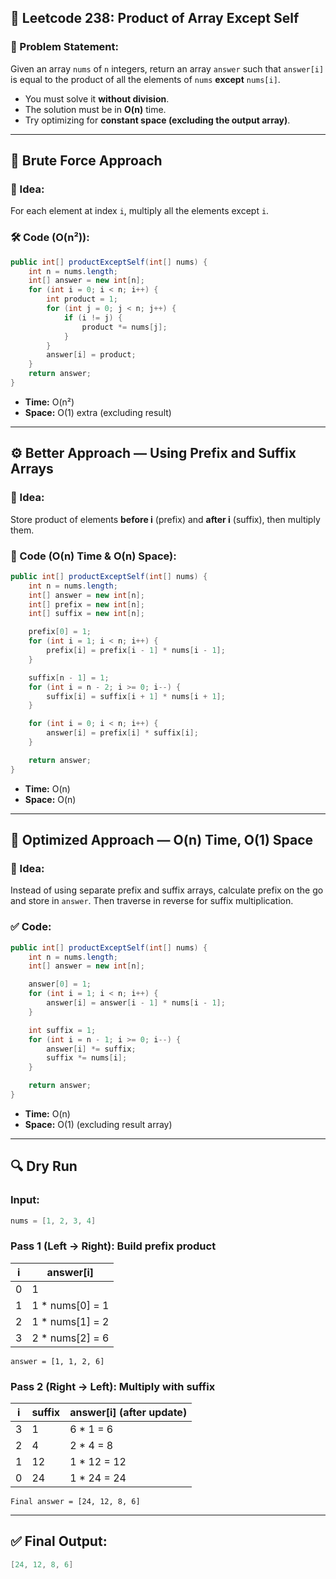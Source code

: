 ## 🔁 Leetcode 238: Product of Array Except Self

### 🧩 Problem Statement:
Given an array `nums` of `n` integers, return an array `answer` such that `answer[i]` is equal to the product of all the elements of `nums` **except** `nums[i]`.

- You must solve it **without division**.
- The solution must be in **O(n)** time.
- Try optimizing for **constant space (excluding the output array)**.

---

## 🔨 Brute Force Approach

### 🧠 Idea:
For each element at index `i`, multiply all the elements except `i`.

### 🛠️ Code (O(n²)):
```java
public int[] productExceptSelf(int[] nums) {
    int n = nums.length;
    int[] answer = new int[n];
    for (int i = 0; i < n; i++) {
        int product = 1;
        for (int j = 0; j < n; j++) {
            if (i != j) {
                product *= nums[j];
            }
        }
        answer[i] = product;
    }
    return answer;
}
```

- **Time:** O(n²)
- **Space:** O(1) extra (excluding result)

---

## ⚙️ Better Approach — Using Prefix and Suffix Arrays

### 🧠 Idea:
Store product of elements **before i** (prefix) and **after i** (suffix), then multiply them.

### 🔧 Code (O(n) Time & O(n) Space):
```java
public int[] productExceptSelf(int[] nums) {
    int n = nums.length;
    int[] answer = new int[n];
    int[] prefix = new int[n];
    int[] suffix = new int[n];

    prefix[0] = 1;
    for (int i = 1; i < n; i++) {
        prefix[i] = prefix[i - 1] * nums[i - 1];
    }

    suffix[n - 1] = 1;
    for (int i = n - 2; i >= 0; i--) {
        suffix[i] = suffix[i + 1] * nums[i + 1];
    }

    for (int i = 0; i < n; i++) {
        answer[i] = prefix[i] * suffix[i];
    }

    return answer;
}
```

- **Time:** O(n)
- **Space:** O(n)

---

## 💎 Optimized Approach — O(n) Time, O(1) Space

### 🧠 Idea:
Instead of using separate prefix and suffix arrays, calculate prefix on the go and store in `answer`. Then traverse in reverse for suffix multiplication.

### ✅ Code:
```java
public int[] productExceptSelf(int[] nums) {
    int n = nums.length;
    int[] answer = new int[n];

    answer[0] = 1;
    for (int i = 1; i < n; i++) {
        answer[i] = answer[i - 1] * nums[i - 1];
    }

    int suffix = 1;
    for (int i = n - 1; i >= 0; i--) {
        answer[i] *= suffix;
        suffix *= nums[i];
    }

    return answer;
}
```

- **Time:** O(n)
- **Space:** O(1) (excluding result array)

---

## 🔍 Dry Run

### Input:
```java
nums = [1, 2, 3, 4]
```

### Pass 1 (Left → Right): Build prefix product

| i | answer[i]               |
|---|-------------------------|
| 0 | 1                       |
| 1 | 1 * nums[0] = 1         |
| 2 | 1 * nums[1] = 2         |
| 3 | 2 * nums[2] = 6         |

`answer = [1, 1, 2, 6]`

### Pass 2 (Right → Left): Multiply with suffix

| i | suffix | answer[i] (after update) |
|---|--------|--------------------------|
| 3 | 1      | 6 * 1 = 6                |
| 2 | 4      | 2 * 4 = 8                |
| 1 | 12     | 1 * 12 = 12              |
| 0 | 24     | 1 * 24 = 24              |

`Final answer = [24, 12, 8, 6]`

---

## ✅ Final Output:
```java
[24, 12, 8, 6]
```
